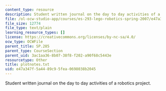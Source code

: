 ```yaml
---
content_type: resource
description: Student written journal on the day to day activities of a robotics project.
file: /ol-ocw-studio-app/courses/es-293-lego-robotics-spring-2007/e47a347f5a4489c95fea0698038b2045_plotnotes.txt
file_size: 12774
file_type: text/plain
learning_resource_types: []
license: https://creativecommons.org/licenses/by-nc-sa/4.0/
ocw_type: OCWFile
parent_title: SP.285
parent_type: CourseSection
parent_uid: 3ac1aa36-8b07-38f8-f202-a90f68c5443e
resourcetype: Other
title: plotnotes.txt
uid: e47a347f-5a44-89c9-5fea-0698038b2045
---
```

Student written journal on the day to day activities of a robotics project.
